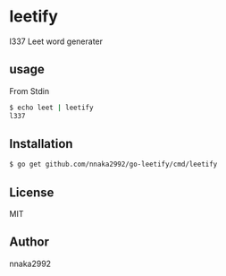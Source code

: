 # leetify
I337
Leet word generater

## usage
From Stdin
```bash
$ echo leet | leetify
l337
```

## Installation
```bash
$ go get github.com/nnaka2992/go-leetify/cmd/leetify
```

## License
MIT

## Author
nnaka2992
